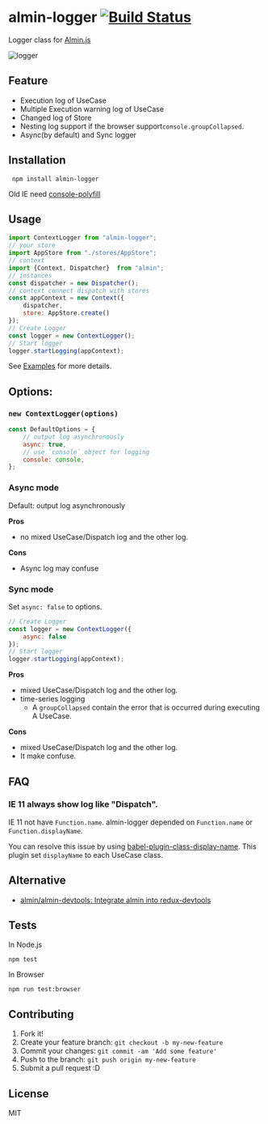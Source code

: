 # almin-logger [![Build Status](https://travis-ci.org/almin/almin.svg?branch=master)](https://travis-ci.org/almin/almin)

Logger class for [Almin.js](https://github.com/azu/almin "Almin.js")

![logger](https://monosnap.com/file/AqRVq3UAah8riczytsgXHxGb50fwz2.png)

## Feature

- Execution log of UseCase
- Multiple Execution warning log of UseCase
- Changed log of Store
- Nesting log support if the browser support`console.groupCollapsed`.
- Async(by default) and Sync logger

## Installation

     npm install almin-logger

Old IE need [console-polyfill](https://github.com/paulmillr/console-polyfill "console-polyfill")

## Usage

```js
import ContextLogger from "almin-logger";
// your store
import AppStore from "./stores/AppStore";
// context
import {Context, Dispatcher}  from "almin";
// instances
const dispatcher = new Dispatcher();
// context connect dispatch with stores
const appContext = new Context({
    dispatcher,
    store: AppStore.create()
});
// Create Logger
const logger = new ContextLogger();
// Start logger
logger.startLogging(appContext);
```

See [Examples](./examples) for more details.

## Options:

### `new ContextLogger(options)`

```js
const DefaultOptions = {
    // output log asynchronously
    async: true,
    // use `console` object for logging
    console: console,
};
```

### Async mode

Default: output log asynchronously

**Pros**

- no mixed UseCase/Dispatch log and the other log.

**Cons**

- Async log may confuse

### Sync mode

Set `async: false` to options.

```js
// Create Logger
const logger = new ContextLogger({
    async: false
});
// Start logger
logger.startLogging(appContext);
```

**Pros**

- mixed UseCase/Dispatch log and the other log.
- time-series logging
    - A `groupCollapsed` contain the error that is occurred during executing A UseCase. 

**Cons**

- mixed UseCase/Dispatch log and the other log.
- It make confuse.

## FAQ

### IE 11 always show log like "Dispatch".

IE 11 not have `Function.name`.
almin-logger depended on `Function.name` or `Function.displayName`.

You can resolve this issue by using [babel-plugin-class-display-name](https://www.npmjs.com/package/babel-plugin-class-display-name "babel-plugin-class-display-name").
This plugin set `displayName` to each UseCase class.

## Alternative

- [almin/almin-devtools: Integrate almin into redux-devtools](https://github.com/almin/almin-devtools "almin/almin-devtools: Integrate almin into redux-devtools")

## Tests

In Node.js

    npm test

In Browser

    npm run test:browser

## Contributing

1. Fork it!
2. Create your feature branch: `git checkout -b my-new-feature`
3. Commit your changes: `git commit -am 'Add some feature'`
4. Push to the branch: `git push origin my-new-feature`
5. Submit a pull request :D

## License

MIT
